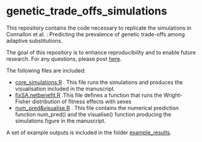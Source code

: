 # genetic_trade_offs_simulations
This repository contains the code necessary to replicate the simulations in Connallon et al. : Predicting the prevalence of genetic trade-offs among adaptive substitutions.

The goal of this repository is to enhance reproducibility and to enable future research. For any questions, please post [here](https://github.com/ldutoit/genetic_trade_offs_simulations/issues).

The following files are included:
  - [core_simulations.R](core_simulations.R) . This file runs the simulations and produces the visualisation included in the manuscript.
  - [fixSA.netbenefit.R](fixSA.netbenefit.R) .This file defines a function that runs the Wright-Fisher distribution of fitness effects with sexes
  - [num_pred&visualise.R](num_pred&visualise.R) . This file contains the numerical prediction function num_pred() and the visualise() function producing the simulations figure in the manuscript.  

A set of example outputs is included in the folder [example_results](example_results).
